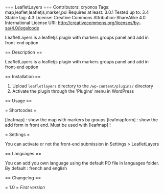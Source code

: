 === LeafletLayers ===
Contributors: cryonos
Tags: map,leaflet,leafletjs,marker,poi
Requires at least: 3.0.1
Tested up to: 3.4
Stable tag: 4.3
License: Creative Commons Attribution-ShareAlike 4.0 International
License URI: http://creativecommons.org/licenses/by-sa/4.0/legalcode

LeafletLayers is a leafletjs plugin with markers groups panel and add in front-end option

== Description ==


LeafletLayers is a leafletjs plugin with markers groups panel and add in front-end option

== Installation ==

1. Upload `leafletlayers` directory to the `/wp-content/plugins/` directory
2. Activate the plugin through the 'Plugins' menu in WordPress


== Usage ==

= Shortcodes =

[leafmap] : show the map with markers by groups
[leafmapform] : show the add form in front end. Must be used with [leafmap] !

= Settings =

You can activate or not the front-end submission in Settings > LeafletLayers

== Languages ==

You can add you own language using the default PO file in languages folder.
By default : french and english

== Changelog ==

= 1.0 =
*First version*